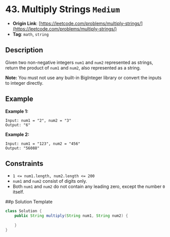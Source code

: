 # 43. Multiply Strings `Medium`

- **Origin Link**: [https://leetcode.com/problems/multiply-strings/](https://leetcode.com/problems/multiply-strings/)
- **Tag**: `math`, `string`


## Description

Given two non-negative integers `num1` and `num2` represented as strings, return the product of `num1` and `num2`, also represented as a string.

**Note:** You must not use any built-in BigInteger library or convert the inputs to integer directly.


## Example

**Example 1:**

```
Input: num1 = "2", num2 = "3"
Output: "6"
```

**Example 2:**

```
Input: num1 = "123", num2 = "456"
Output: "56088"
```


## Constraints

- `1 <= num1.length, num2.length <= 200`
- `num1` and `num2` consist of digits only.
- Both `num1` and `num2` do not contain any leading zero, except the number `0` itself.


##p Solution Template

```java
class Solution {
    public String multiply(String num1, String num2) {
        
    }
}
```
